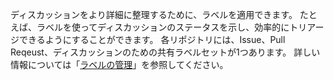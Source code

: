 ディスカッションをより詳細に整理するために、ラベルを適用できます。 たとえば、ラベルを使ってディスカッションのステータスを示し、効率的にトリアージできるようにすることができます。 各リポジトリには、Issue、Pull Reqeust、ディスカッションのための共有ラベルセットが1つあります。 詳しい情報については「[ラベルの管理](/github/managing-your-work-on-github/managing-labels)」を参照してください。
